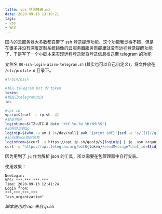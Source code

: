 ```yaml
---
title: vps 登录推送.md
date: 2020-09-13 13:10:21
tags:
- vps
- 安全
---
```


国内的云服务器大多数都自带了 ssh 登录提示功能，这个功能我觉得不错，但是在很多并没有深度定制系统镜像的云服务器服务商那里就没有远程登录提醒功能了，于是写了一个小脚本来实现远程登录就将登录信息推送至 telegram 的功能

文件名 `00-ssh-login-alarm-telegram.sh` (其实也可以自己自定义)，将文件放在 `/etc/profile.d` 目录下。

```bash
#!/bin/bash

#填入 telegram bot 的 token
token=
#填自己telegram的id
id=

#vps ip
vpsip=$(curl -s ip.sb -4)
#登录时间
logintime=$(TZ=UTC-8 date '+%Y-%m-%d %H:%M:%S')
#远程登录的ip
loginip=$(who -u am i 2>/dev/null| awk '{print $NF}'|sed -e 's/[()]//g')
#ip归属asn组织名称
loginfrom=$(curl -s https://api.ip.sb/geoip/${loginip} | jq .asn_organization)
curl -s "https://api.telegram.org/bot${token}/sendMessage?chat_id=${id}" --data-binary "&text=NewLogin:%0AVPS: ${vpsip}%0ATime: ${logintime}%0ALogin from:%0A${loginip}%0A${loginfrom}" > /dev/null
```

因为用到了 `jq` 作为解析 json 的工具，所以需要在包管理器中自行安装。

使用效果：
```
NewLogin:
VPS: ***.***.***.***
Time: 2020-09-13 12:41:24
Login from:
***.***.***.***
"asn_organization"
```

*脚本使用的 api 来自 ip.sb*